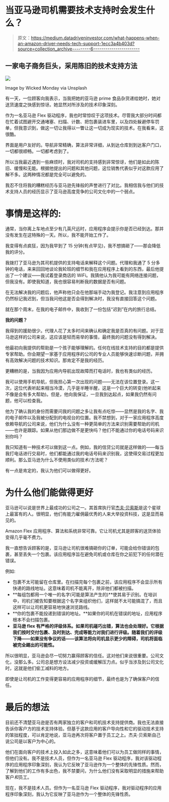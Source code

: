 # 当亚马逊司机需要技术支持时会发生什么？

> 原文：<https://medium.datadriveninvestor.com/what-happens-when-an-amazon-driver-needs-tech-support-1ecc3a4b403d?source=collection_archive---------6----------------------->

## 一家电子商务巨头，采用陈旧的技术支持方法

![](img/84081b16853d6b3dd13e7bd23f92732c.png)

Image by Wicked Monday via Unsplash

有一天，一位顾客向我表示，当我把她的亚马逊 prime 食品杂货递给她时，她对送货速度之快感到惊讶。她显然对所涉及的技术印象深刻。

作为一名亚马逊 Flex 驱动程序，我也时常惊叹于这项技术。尽管我大部分时间都在忙着试图避开交通堵塞、扫描、计数、把包裹装进车里，以及四处躲避停车罚单，但我意识到，做这一切让我得以一瞥让这一切成为现实的技术。在我看来，这很酷。

界面是用户友好的。导航非常精确，算法非常详细，从到达仓库到到达客户门口，一切都很顺畅。一切都考虑到了。

所以当我最近遇到一些麻烦时，我对司机的支持感到非常惊讶，他们是如此的陈旧、缓慢和无能。根据他提出的问题和其他问题，这位销售代表似乎对这款应用了解不多。这两种情况都是完全可以避免的。

我忍不住将我的糟糕经历与亚马逊先锋般的声誉进行了对比。我相信我与他们的技术支持人员的经历显示了亚马逊高度竞争的公司文化中的一个弱点。

# 事情是这样的:

通常，当你离上车地点至少有几英尺远时，应用程序会提示你是否已经到达。那并没有发生在这特殊的一天。所以，我不能开始工作了。

我变得有点疯狂，因为我早到了 15 分钟(有点罕见)，我不想搞砸了——那会降低我的评分。

我拨打了亚马逊为其司机提供的支持电话来解释这个问题。代理和我通了 5 分多钟的电话，来来回回地谈论我轮班的细节和我在应用程序上看到的东西，最后他提出了一个建议——我试着登录商店的 WiFi。我猜他认为我可能有网络连接问题，但我没有。即使我知道，我也很容易判断我的数据是否有问题。

在无法解决我的问题后，他声称他只会在他那端手动为我登记。我注意到应用程序仍然标记我迟到，但当我问他这是否会得到解决时，我没有直接回答这个问题。

就在那个周末，在我的电子邮件中，我收到了一份包括“迟到”在内的旅行总结。

**我的问题？**

我得到的援助很少。代理人花了太多时间来确认和确定我是否真的有问题。对于亚马逊这样的公司来说，这应该是轻而易举的事情，最终我的问题没有得到解决。

他最初向我提供的帮助是一个孩子能够理解的。任何在线技术支持的目的都是提供专家帮助。你会期望一家基于应用程序的公司的专业人员能够快速诊断问题，并拥有高效解决问题的技术知识。那肯定不是我的经历。

更糟糕的是，当我因为应用内导航出现故障而打电话时，我也有类似的经历。

我可以使用手机导航，但我担心第一次出现的问题——无法在该位置登录。这一次，这位代表听起来相当冷漠，几乎是半睡半醒，这是一个巨大的转变(他听起来不像是会有多大帮助)。但是，他向我保证，一旦我到达起点，如果我仍然有问题，他可以检查我。

他为了确认我的身份而需要问我的问题之多让我有点吃惊——显然是我的名字、我的电子邮件以及我被分配到的电视台的位置。我不禁想到，对于一家应用程序高度依赖导航的公司来说，他们为什么没有一种更简单的方法来识别需要帮助的司机——也许是跟踪。如果从他们那边做不是更快吗？他们不能通过你的电话号码来识别你吗？

我只知道有一种技术可以做到这一点。例如，我的信贷公司就是这样做的——每当我打电话进行交易时，他们都能通过我的电话号码来识别我，这使得交易过程更加顺利。那么亚马逊为什么不使用类似的技术/方法呢？

有一点是肯定的，我认为他们可以做得更好。

# 为什么他们能做得更好

亚马逊可以说是世界上最成功的公司之一。其首席执行官[杰夫·贝索斯](https://www.npr.org/2020/12/10/944620768/theres-rich-and-theres-jeff-bezos-rich-meet-the-members-of-the-100-billion-club#:~:text=via%20Getty%20Images-,Amazon%20founder%20Jeff%20Bezos%20is%20the%20world's%20wealthiest%20person%2C%20according,net%20worth%20of%20%24182%20billion)是这个星球上最富有的人。很明显，他们有能力雇佣最优秀的人来大举投资科技，这是显而易见的。

Amazon Flex 应用程序、算法和系统非常可靠。它让司机尤其是顾客的送货体验变得几乎毫不费力。

我一直想告诉顾客的是，亚马逊让司机很难搞砸你的订单，可能会给你错误的包裹，甚至丢失一个包裹。该应用程序旨在避免司机或仓库在你之前犯下的任何潜在错误。

例如:

*   包裹不太可能留在仓库里。在扫描完每个包裹之前，该应用程序不会显示所有快递的路线地址。这意味着司机不能离开，除非他们都被扫描。
*   **每组包都用一个唯一的名字(可能是算法产生的)**使其易于识别。在培训中，司机们被告知要根据这个名字来组织他们，这样就不太可能搞混了，而且这样可以让司机更容易地快速浏览路线。
*   **你的包裹不能投递到错误的地址。**如果你的司机在错误的地址，应用程序根本不会扫描包裹。
*   **亚马逊 flex 有严格的评级体系。如果司机碰巧出错，算法也会处理好。它根据我们按时交付包裹、及时到达、完成等能力对我们进行评级。随着我们的评级下降——如果没有争议的话——该算法将向司机显示更少的障碍，司机将面临被完全踢出的可能性。**

所以很明显，亚马逊会尽一切努力赢得顾客的信任。这对他们来说很重要。公司文化，没那么多。公司总是想方设法减少投资或缓解压力点。似乎当涉及到公司文化时，这就是他们偷工减料的地方。

即使是让司机的工作变得更容易的应用程序的细节，最终也是为了确保客户的信任。

# 最后的想法

目前还不清楚亚马逊是否有两家独立的客户和司机技术支持提供商。我也无法直接告诉你客户方的技术支持体验。但基于这款应用的客户导向性和它的驱动技术支持的笨拙程度，可以肯定地说，亚马逊再次将客户置于员工之上。杰夫·贝索斯自己说公司是以客户为中心的。

他们在面向客户的技术上投入如此之多，这意味着他们可以为员工做同样的事情，但他们没有。我不是技术人员，但作为一名亚马逊 Flex 驱动程序，我对该驱动程序的应用程序印象深刻，我认为它反映了亚马逊作为一个整体的先锋性质。然而，了解到他们的工作有多出色，我不禁要问，为什么他们没有采取明显的措施来帮助客户*和*员工。

现在，我不是技术人员。但作为一名亚马逊 Flex 驱动程序，我对驱动程序的应用程序印象深刻，我认为它反映了亚马逊作为一个整体的先锋性质。